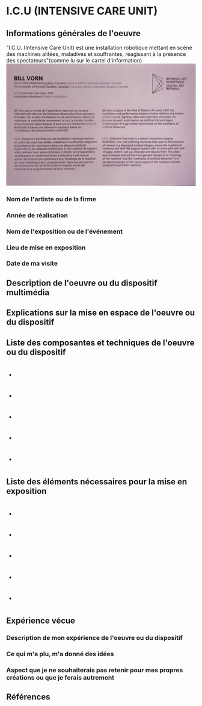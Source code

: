 # I.C.U (INTENSIVE CARE UNIT)

## Informations générales de l'oeuvre
"I.C.U. (Intensive Care Unit) est une installation robotique mettant en scène des machines alitées, maladives et souffrantes, réagissant à la présence des spectateurs"(comme lu sur le cartel d'information)
![photo](bian_icu/photos/bian_icu_cartel.jpg)

### Nom de l'artiste ou de la firme

### Année de réalisation

### Nom de l'exposition ou de l'événement

### Lieu de mise en exposition

###  Date de ma visite

## Description de l'oeuvre ou du dispositif multimédia

## Explications sur la mise en espace de l'oeuvre ou du dispositif 

## Liste des composantes et techniques de l'oeuvre ou du dispositif 
- #
- #
- #
- #
- #

## Liste des éléments nécessaires pour la mise en exposition 
- #
- #
- #
- #
- #

## Expérience vécue

### Description de mon expérience de l'oeuvre ou du dispositif

### Ce qui m'a plu, m'a donné des idées

### Aspect que je ne souhaiterais pas retenir pour mes propres créations ou que je ferais autrement

## Références

